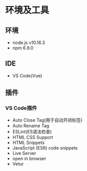 # 环境及工具

## 环境

- node.js v10.16.3
- npm 6.9.0


## IDE

- VS Code(Vue)



## 插件

### VS Code插件

- Auto Close Tag(用于自动开闭标签)
- Auto Rename Tag
- ESLint(ES语法检查)
- HTML CSS Support
- HTML Snippets
- JavaScript (ES6) code snippets
- Live Server
- open in browser
- Vetur

